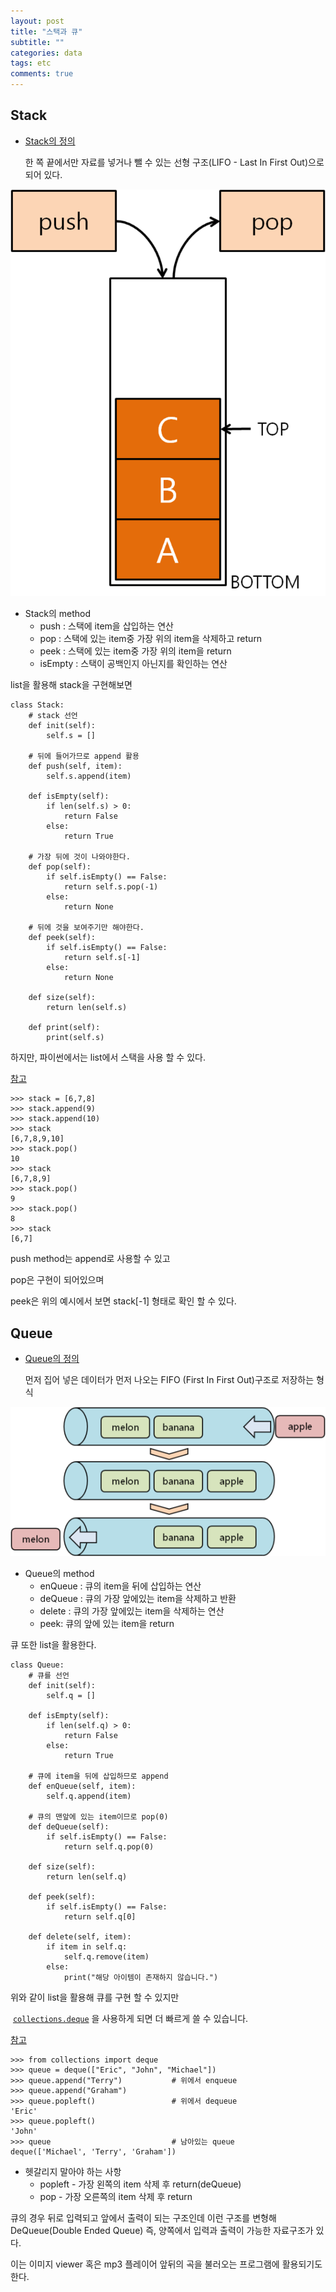 ```yaml
---
layout: post
title: "스택과 큐"
subtitle: ""
categories: data
tags: etc
comments: true
---
```


## Stack



- [Stack의 정의](https://ko.wikipedia.org/wiki/%EC%8A%A4%ED%83%9D)

  한 쪽 끝에서만 자료를 넣거나 뺄 수 있는 선형 구조(LIFO - Last In First Out)으로 되어 있다.

   

<img src="https://raw.githubusercontent.com/Gangsss/gangsss.github.io/master/assets/img/stack.png">





- Stack의 method
  - push : 스택에 item을 삽입하는 연산
  - pop : 스택에 있는 item중 가장 위의 item을 삭제하고 return
  - peek : 스택에 있는 item중 가장 위의 item을 return
  -  isEmpty : 스택이 공백인지 아닌지를 확인하는 연산 

 

list을 활용해 stack을 구현해보면 



    class Stack:
    	# stack 선언
        def init(self):
            self.s = []
            
        # 뒤에 들어가므로 append 활용
        def push(self, item):
            self.s.append(item)
            
        def isEmpty(self):
            if len(self.s) > 0:
                return False
            else:
                return True
    
    	# 가장 뒤에 것이 나와야한다.
        def pop(self):
            if self.isEmpty() == False: 
                return self.s.pop(-1)
            else:
                return None
                
    	# 뒤에 것을 보여주기만 해야한다. 
        def peek(self):
            if self.isEmpty() == False: 
                return self.s[-1]
            else:
                return None
    
        def size(self):
            return len(self.s)
    
        def print(self):
            print(self.s)



하지만, 파이썬에서는 list에서 스택을 사용 할 수 있다.



[참고](<https://docs.python.org/ko/3/tutorial/datastructures.html> )



```
>>> stack = [6,7,8]
>>> stack.append(9)
>>> stack.append(10)
>>> stack
[6,7,8,9,10]
>>> stack.pop()
10
>>> stack
[6,7,8,9]
>>> stack.pop()
9
>>> stack.pop()
8
>>> stack
[6,7]
```



push method는 append로 사용할 수 있고



pop은 구현이 되어있으며 



peek은 위의 예시에서 보면 stack[-1] 형태로 확인 할 수 있다.



## Queue



- [Queue의 정의](https://docs.python.org/ko/3/tutorial/datastructures.html)

  먼저 집어 넣은 데이터가 먼저 나오는 FIFO (First In First Out)구조로 저장하는 형식 

  

<img src="https://raw.githubusercontent.com/Gangsss/gangsss.github.io/master/assets/img/queue.png">



- Queue의 method
  - enQueue : 큐의 item을 뒤에 삽입하는 연산
  - deQueue : 큐의 가장 앞에있는 item을 삭제하고 반환
  - delete : 큐의 가장 앞에있는 item을 삭제하는 연산
  - peek: 큐의 앞에 있는 item을 return



큐 또한 list을 활용한다.



    class Queue:
    	# 큐를 선언
        def init(self):
            self.q = []
            
        def isEmpty(self):
            if len(self.q) > 0:
                return False
            else:
                return True
                
    	# 큐에 item을 뒤에 삽입하므로 append
        def enQueue(self, item):
            self.q.append(item)
    
    	# 큐의 맨앞에 있는 item이므로 pop(0)
        def deQueue(self):
            if self.isEmpty() == False: 
                return self.q.pop(0)
    
        def size(self):
            return len(self.q)
    	
        def peek(self):
            if self.isEmpty() == False: 
                return self.q[0]
    
        def delete(self, item):
            if item in self.q: 
                self.q.remove(item)
            else:
                print("해당 아이템이 존재하지 않습니다.")



위와 같이 list을 활용해 큐를 구현 할 수 있지만 



 [`collections.deque`](https://docs.python.org/ko/3/library/collections.html#collections.deque) 을 사용하게 되면  더 빠르게 쓸 수 있습니다.



[참고](https://docs.python.org/ko/3/tutorial/datastructures.html)



```
>>> from collections import deque
>>> queue = deque(["Eric", "John", "Michael"])
>>> queue.append("Terry")           # 위에서 enqueue
>>> queue.append("Graham")          
>>> queue.popleft()                 # 위에서 dequeue
'Eric'
>>> queue.popleft()                 
'John'
>>> queue                           # 남아있는 queue
deque(['Michael', 'Terry', 'Graham'])
```



- 헷갈리지 말아야 하는 사항
  - popleft - 가장 왼쪽의 item 삭제 후 return(deQueue)
  - pop - 가장 오른쪽의 item 삭제 후 return



큐의 경우 뒤로 입력되고 앞에서 출력이 되는 구조인데 이런 구조를 변형해 DeQueue(Double Ended Queue) 즉, 양쪽에서 입력과 출력이 가능한 자료구조가 있다.



이는 이미지 viewer 혹은 mp3 플레이어 앞뒤의 곡을 불러오는 프로그램에 활용되기도 한다.